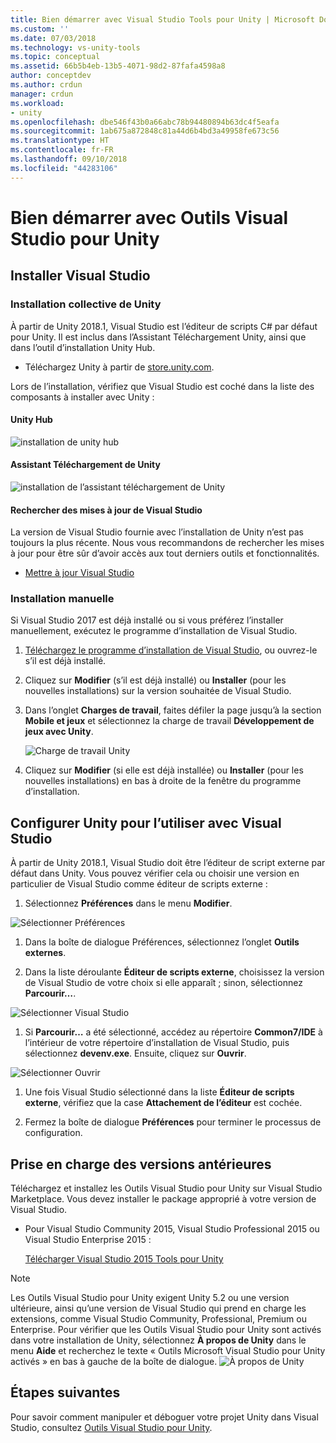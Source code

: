 ```yaml
---
title: Bien démarrer avec Visual Studio Tools pour Unity | Microsoft Docs
ms.custom: ''
ms.date: 07/03/2018
ms.technology: vs-unity-tools
ms.topic: conceptual
ms.assetid: 66b5b4eb-13b5-4071-98d2-87fafa4598a8
author: conceptdev
ms.author: crdun
manager: crdun
ms.workload:
- unity
ms.openlocfilehash: dbe546f43b0a66abc78b94480894b63dc4f5eafa
ms.sourcegitcommit: 1ab675a872848c81a44d6b4bd3a49958fe673c56
ms.translationtype: HT
ms.contentlocale: fr-FR
ms.lasthandoff: 09/10/2018
ms.locfileid: "44283106"
---
```

# <a name="get-started-with-visual-studio-tools-for-unity"></a>Bien démarrer avec Outils Visual Studio pour Unity

## <a name="install-visual-studio"></a>Installer Visual Studio

### <a name="unity-bundled-installation"></a>Installation collective de Unity

À partir de Unity 2018.1, Visual Studio est l’éditeur de scripts C# par défaut pour Unity. Il est inclus dans l’Assistant Téléchargement Unity, ainsi que dans l’outil d’installation Unity Hub.

- Téléchargez Unity à partir de [store.unity.com](https://store.unity.com/).

Lors de l’installation, vérifiez que Visual Studio est coché dans la liste des composants à installer avec Unity :

#### <a name="unity-hub"></a>Unity Hub

![installation de unity hub](media/vstu_unity-hub.png)

#### <a name="unity-download-assistant"></a>Assistant Téléchargement de Unity

![installation de l’assistant téléchargement de Unity](media/vstu_download-assistant.png)

#### <a name="check-for-updates-to-visual-studio"></a>Rechercher des mises à jour de Visual Studio

La version de Visual Studio fournie avec l’installation de Unity n’est pas toujours la plus récente. Nous vous recommandons de rechercher les mises à jour pour être sûr d’avoir accès aux tout derniers outils et fonctionnalités.

- [Mettre à jour Visual Studio](../install/update-visual-studio.md)

### <a name="manual-installation"></a>Installation manuelle

Si Visual Studio 2017 est déjà installé ou si vous préférez l’installer manuellement, exécutez le programme d’installation de Visual Studio.

1. [Téléchargez le programme d’installation de Visual Studio](https://docs.microsoft.com/en-us/visualstudio/install/install-visual-studio), ou ouvrez-le s’il est déjà installé.

1. Cliquez sur **Modifier** (s’il est déjà installé) ou **Installer** (pour les nouvelles installations) sur la version souhaitée de Visual Studio.

1. Dans l’onglet **Charges de travail**, faites défiler la page jusqu’à la section **Mobile et jeux** et sélectionnez la charge de travail **Développement de jeux avec Unity**.

    ![Charge de travail Unity](media/vstu_unity-workload.png)

1. Cliquez sur **Modifier** (si elle est déjà installée) ou **Installer** (pour les nouvelles installations) en bas à droite de la fenêtre du programme d’installation.

## <a name="configure-unity-for-use-with-visual-studio"></a>Configurer Unity pour l’utiliser avec Visual Studio

À partir de Unity 2018.1, Visual Studio doit être l’éditeur de script externe par défaut dans Unity. Vous pouvez vérifier cela ou choisir une version en particulier de Visual Studio comme éditeur de scripts externe :

1. Sélectionnez **Préférences** dans le menu **Modifier**.

  ![Sélectionner Préférences](media/vstu_unity-preferences.png)

1. Dans la boîte de dialogue Préférences, sélectionnez l’onglet **Outils externes**.

1. Dans la liste déroulante **Éditeur de scripts externe**, choisissez la version de Visual Studio de votre choix si elle apparaît ; sinon, sélectionnez **Parcourir…**.

  ![Sélectionner Visual Studio](media/vstu_unity-external-tools.png)

1. Si **Parcourir…** a été sélectionné, accédez au répertoire **Common7/IDE** à l’intérieur de votre répertoire d’installation de Visual Studio, puis sélectionnez **devenv.exe**. Ensuite, cliquez sur **Ouvrir**.

  ![Sélectionner Ouvrir](media/vstu_browse-for-application.png)

1. Une fois Visual Studio sélectionné dans la liste **Éditeur de scripts externe**, vérifiez que la case **Attachement de l’éditeur** est cochée.

1. Fermez la boîte de dialogue **Préférences** pour terminer le processus de configuration.

## <a name="support-for-older-versions"></a>Prise en charge des versions antérieures

 Téléchargez et installez les Outils Visual Studio pour Unity sur Visual Studio Marketplace. Vous devez installer le package approprié à votre version de Visual Studio.

- Pour Visual Studio Community 2015, Visual Studio Professional 2015 ou Visual Studio Enterprise 2015 :

   [Télécharger Visual Studio 2015 Tools pour Unity](https://marketplace.visualstudio.com/items?itemName=SebastienLebreton.VisualStudio2015ToolsforUnity)

> [!NOTE]
> Les Outils Visual Studio pour Unity exigent Unity 5.2 ou une version ultérieure, ainsi qu’une version de Visual Studio qui prend en charge les extensions, comme Visual Studio Community, Professional, Premium ou Enterprise. Pour vérifier que les Outils Visual Studio pour Unity sont activés dans votre installation de Unity, sélectionnez **À propos de Unity** dans le menu **Aide** et recherchez le texte « Outils Microsoft Visual Studio pour Unity activés » en bas à gauche de la boîte de dialogue.
> ![À propos de Unity](media/vstu_about-unity.png)

## <a name="next-steps"></a>Étapes suivantes

 Pour savoir comment manipuler et déboguer votre projet Unity dans Visual Studio, consultez [Outils Visual Studio pour Unity](../cross-platform/using-visual-studio-tools-for-unity.md).
